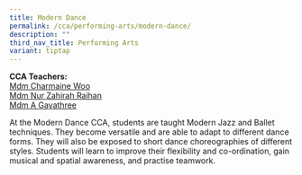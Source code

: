 ```yaml
---
title: Modern Dance
permalink: /cca/performing-arts/modern-dance/
description: ""
third_nav_title: Performing Arts
variant: tiptap
---
```

<p><strong>CCA Teachers:</strong><br><a href="mailto:woo_liyi@schools.gov.sg" rel="noopener noreferrer nofollow" target="_blank">Mdm Charmaine Woo</a><br><a href="mailto:nur_zahirah_raihan@schools.gov.sg" rel="noopener noreferrer nofollow" target="_blank">Mdm Nur Zahirah Raihan</a><br><a href="mailto:A_Gayathree@schools.gov.sg" rel="noopener noreferrer nofollow" target="_blank">Mdm A Gayathree</a></p><p>At the Modern Dance CCA, students are taught Modern Jazz and Ballet techniques. They become versatile and are able to adapt to different dance forms. They will also be exposed to short dance choreographies of different styles. Students will learn to improve their flexibility and co-ordination, gain musical and spatial awareness, and practise teamwork.</p>